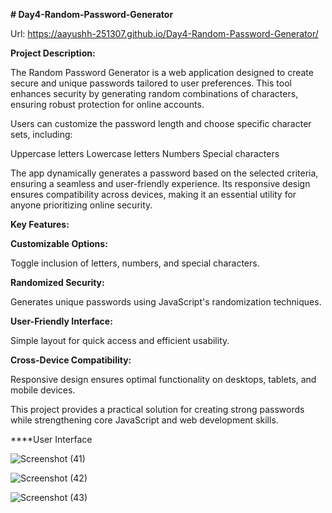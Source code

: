 ******# Day4-Random-Password-Generator******

Url: https://aayushh-251307.github.io/Day4-Random-Password-Generator/


******Project Description:******


The Random Password Generator is a web application designed to create secure and unique passwords tailored to user preferences. This tool enhances security by generating random combinations of characters, ensuring robust protection for online accounts.

Users can customize the password length and choose specific character sets, including:

Uppercase letters
Lowercase letters
Numbers
Special characters


The app dynamically generates a password based on the selected criteria, ensuring a seamless and user-friendly experience. Its responsive design ensures compatibility across devices, making it an essential utility for anyone prioritizing online security.



******Key Features:******

**Customizable Options:**

Toggle inclusion of letters, numbers, and special characters.


**Randomized Security:**

Generates unique passwords using JavaScript's randomization techniques.


**User-Friendly Interface:**

Simple layout for quick access and efficient usability.


**Cross-Device Compatibility:**

Responsive design ensures optimal functionality on desktops, tablets, and mobile devices.


This project provides a practical solution for creating strong passwords while strengthening core JavaScript and web development skills.



****User Interface




![Screenshot (41)](https://github.com/user-attachments/assets/4654446a-eca9-4b98-b507-986f5d9c0838)


![Screenshot (42)](https://github.com/user-attachments/assets/56f1b5f7-d4c0-4627-803c-3675167a93c6)


![Screenshot (43)](https://github.com/user-attachments/assets/2b2fbc30-6e57-4a0f-abdf-2ae4359fb908)

